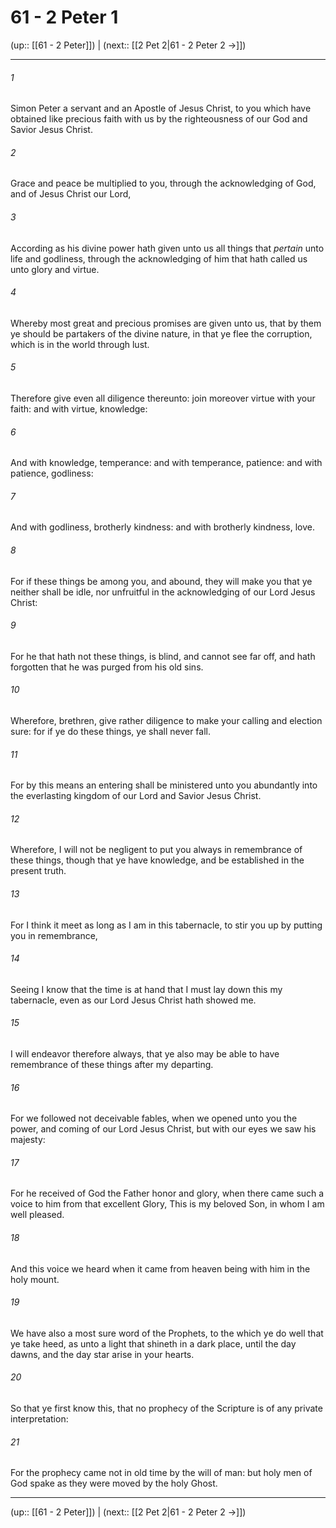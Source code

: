 # 61 - 2 Peter 1

(up:: [[61 - 2 Peter]]) | (next:: [[2 Pet 2|61 - 2 Peter 2 →]])

***


###### 1 
Simon Peter a servant and an Apostle of Jesus Christ, to you which have obtained like precious faith with us by the righteousness of our God and Savior Jesus Christ. 

###### 2 
Grace and peace be multiplied to you, through the acknowledging of God, and of Jesus Christ our Lord, 

###### 3 
According as his divine power hath given unto us all things that _pertain_ unto life and godliness, through the acknowledging of him that hath called us unto glory and virtue. 

###### 4 
Whereby most great and precious promises are given unto us, that by them ye should be partakers of the divine nature, in that ye flee the corruption, which is in the world through lust. 

###### 5 
Therefore give even all diligence thereunto: join moreover virtue with your faith: and with virtue, knowledge: 

###### 6 
And with knowledge, temperance: and with temperance, patience: and with patience, godliness: 

###### 7 
And with godliness, brotherly kindness: and with brotherly kindness, love. 

###### 8 
For if these things be among you, and abound, they will make you that ye neither shall be idle, nor unfruitful in the acknowledging of our Lord Jesus Christ: 

###### 9 
For he that hath not these things, is blind, and cannot see far off, and hath forgotten that he was purged from his old sins. 

###### 10 
Wherefore, brethren, give rather diligence to make your calling and election sure: for if ye do these things, ye shall never fall. 

###### 11 
For by this means an entering shall be ministered unto you abundantly into the everlasting kingdom of our Lord and Savior Jesus Christ. 

###### 12 
Wherefore, I will not be negligent to put you always in remembrance of these things, though that ye have knowledge, and be established in the present truth. 

###### 13 
For I think it meet as long as I am in this tabernacle, to stir you up by putting you in remembrance, 

###### 14 
Seeing I know that the time is at hand that I must lay down this my tabernacle, even as our Lord Jesus Christ hath showed me. 

###### 15 
I will endeavor therefore always, that ye also may be able to have remembrance of these things after my departing. 

###### 16 
For we followed not deceivable fables, when we opened unto you the power, and coming of our Lord Jesus Christ, but with our eyes we saw his majesty: 

###### 17 
For he received of God the Father honor and glory, when there came such a voice to him from that excellent Glory, This is my beloved Son, in whom I am well pleased. 

###### 18 
And this voice we heard when it came from heaven being with him in the holy mount. 

###### 19 
We have also a most sure word of the Prophets, to the which ye do well that ye take heed, as unto a light that shineth in a dark place, until the day dawns, and the day star arise in your hearts. 

###### 20 
So that ye first know this, that no prophecy of the Scripture is of any private interpretation: 

###### 21 
For the prophecy came not in old time by the will of man: but holy men of God spake as they were moved by the holy Ghost.

***

(up:: [[61 - 2 Peter]]) | (next:: [[2 Pet 2|61 - 2 Peter 2 →]])
